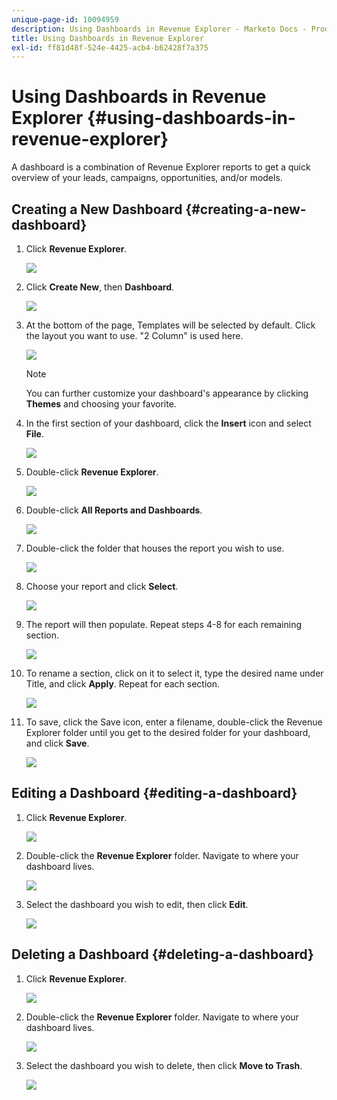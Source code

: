 ```yaml
---
unique-page-id: 10094959
description: Using Dashboards in Revenue Explorer - Marketo Docs - Product Documentation
title: Using Dashboards in Revenue Explorer
exl-id: ff81d48f-524e-4425-acb4-b62428f7a375
---
```

# Using Dashboards in Revenue Explorer {#using-dashboards-in-revenue-explorer}

A dashboard is a combination of Revenue Explorer reports to get a quick overview of your leads, campaigns, opportunities, and/or models.

## Creating a New Dashboard {#creating-a-new-dashboard}

1. Click **Revenue Explorer**.

   ![](assets/one.png)

1. Click **Create New**, then **Dashboard**.

   ![](assets/two.png)

1. At the bottom of the page, Templates will be selected by default. Click the layout you want to use. "2 Column" is used here.

   ![](assets/three.png)

   >[!NOTE]
   >
   >You can further customize your dashboard's appearance by clicking **Themes** and choosing your favorite.

1. In the first section of your dashboard, click the **Insert** icon and select **File**.

   ![](assets/four.png)

1. Double-click **Revenue Explorer**.

   ![](assets/five.png)

1. Double-click **All Reports and Dashboards**.

   ![](assets/six.png)

1. Double-click the folder that houses the report you wish to use.

   ![](assets/seven.png)

1. Choose your report and click **Select**.

   ![](assets/eight.png)

1. The report will then populate. Repeat steps 4-8 for each remaining section.

   ![](assets/nine.png)

1. To rename a section, click on it to select it, type the desired name under Title, and click **Apply**. Repeat for each section.

   ![](assets/ten.png)

1. To save, click the Save icon, enter a filename, double-click the Revenue Explorer folder until you get to the desired folder for your dashboard, and click **Save**.

   ![](assets/eleven.png)

## Editing a Dashboard {#editing-a-dashboard}

1. Click **Revenue Explorer**.

   ![](assets/one.png)

1. Double-click the **Revenue Explorer** folder. Navigate to where your dashboard lives.

   ![](assets/thirteen.png)

1. Select the dashboard you wish to edit, then click **Edit**.

   ![](assets/fourteen.png)

## Deleting a Dashboard {#deleting-a-dashboard}

1. Click **Revenue Explorer**.

   ![](assets/one.png)

1. Double-click the **Revenue Explorer** folder. Navigate to where your dashboard lives.

   ![](assets/thirteen.png)

1. Select the dashboard you wish to delete, then click **Move to Trash**.

   ![](assets/fifteen.png)
